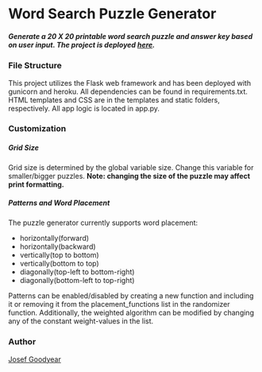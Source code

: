 # Word Search Puzzle Generator
##### Generate a 20 X 20 printable word search puzzle and answer key based on user input. The project is deployed [here](https://word-search-puzzle.herokuapp.com).

### File Structure

This project utilizes the Flask web framework and has been deployed with gunicorn and heroku.  All dependencies can be found in requirements.txt. HTML templates and CSS are in the templates and static folders, respectively. All app logic is located in app.py.

### Customization 
##### Grid Size

Grid size is determined by the global variable size. Change this variable for smaller/bigger puzzles. **Note: changing the size of the puzzle may affect print formatting.**

##### Patterns and Word Placement
The puzzle generator currently supports word placement:
  * horizontally(forward)
  * horizontally(backward)
  * vertically(top to bottom)
  * vertically(bottom to top)
  * diagonally(top-left to bottom-right)
  * diagonally(bottom-left to top-right)
  
Patterns can be enabled/disabled by creating a new function and including it or removing it from the placement_functions list in the randomizer function. Additionally, the weighted algorithm can be modified by changing any of the constant weight-values in the list.

### Author 
[Josef Goodyear](https://github.com/JosefGoodyear)
